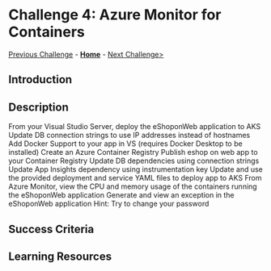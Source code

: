 # Challenge 4: Azure Monitor for Containers

[Previous Challenge](./04-Virtual-Machine-Insights.md) - **[Home](../README.md)** - [Next Challenge>](./06-Log-Analytics-Query.md)

## Introduction

## Description

From your Visual Studio Server, deploy the eShoponWeb application to AKS
Update DB connection strings to use IP addresses instead of hostnames
Add Docker Support to your app in VS (requires Docker Desktop to be installed)
Create an Azure Container Registry
Publish eshop on web app to your Container Registry
Update DB dependencies using connection strings
Update App Insights dependency using instrumentation key
Update and use the provided deployment and service YAML files to deploy app to AKS
From Azure Monitor, view the CPU and memory usage of the containers running the eShoponWeb application
Generate and view an exception in the eShoponWeb application
Hint: Try to change your password

## Success Criteria

## Learning Resources
